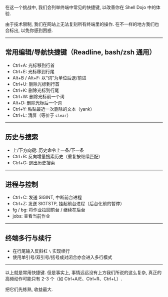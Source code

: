 在这一个挑战中, 我们会列举终端中常见的快捷键, 以改善你在 Shell Dojo 中的体验.

由于技术限制, 我们在网站上无法复刻所有终端里的操作. 在不一样的地方我们也会标出, 以免你感到困惑.

---

## 常用编辑/导航快捷键（Readline, bash/zsh 通用）

- Ctrl+A: 光标移到行首
- Ctrl+E: 光标移到行尾
- Alt+B / Alt+F: 以“词”为单位后退/前进
- Ctrl+U: 删除光标到行首
- Ctrl+K: 删除光标到行尾
- Ctrl+W: 删除光标前一个词
- Alt+D: 删除光标后一个词
- Ctrl+Y: 粘贴最近一次删除的文本（yank）
- Ctrl+L: 清屏（等价于 `clear`）

---

## 历史与搜索

- 上/下方向键: 历史命令上一条/下一条
- Ctrl+R: 反向增量搜索历史（重复按继续匹配）
- Ctrl+G: 退出历史搜索

---

## 进程与控制

- Ctrl+C: 发送 SIGINT, 中断前台进程
- Ctrl+Z: 发送 SIGTSTP, 挂起前台进程（后台化前的暂停）
- fg / bg: 将作业拉回前台 / 继续在后台
- jobs: 查看当前作业

---

## 终端多行与续行

- 在行尾输入反斜杠 `\` 实现续行
- 使用单引号/双引号/括号成对闭合亦会进入多行模式

---

以上就是常用快捷键. 但是事实上, 事情远远没有上方我们所说的这么复杂, 真正的高频动作可能只有 2-3 个（如 Ctrl+A/E、Ctrl+R、Ctrl+L）.  

把它们先练熟, 收益最大. 
